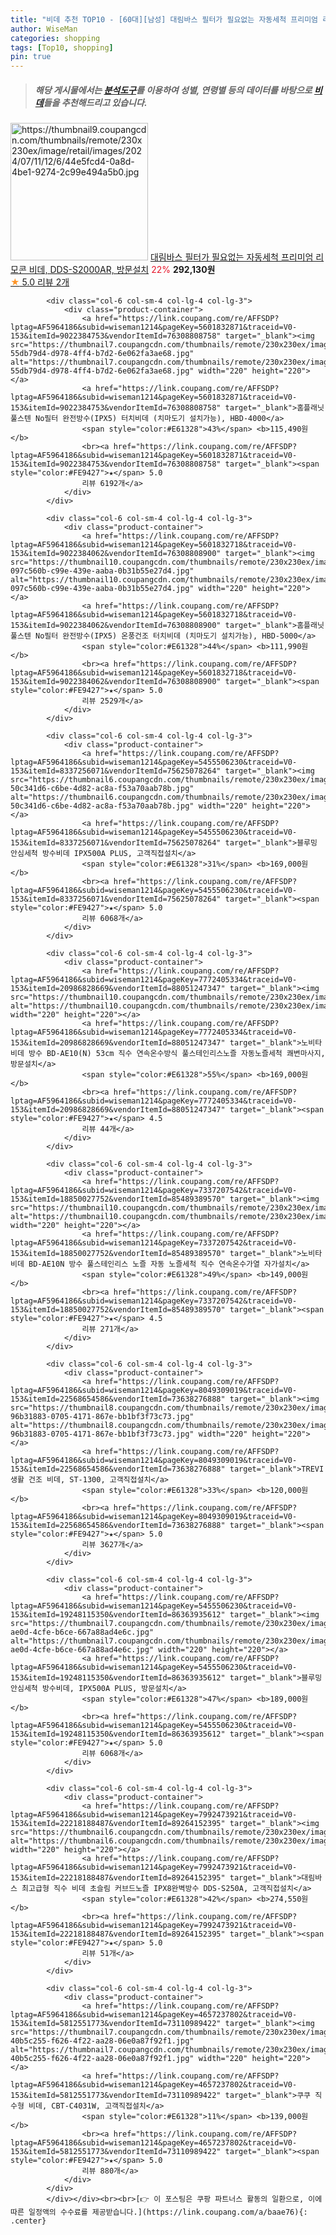 ```yaml
---
title: "비데 추천 TOP10 - [60대][남성] 대림바스 필터가 필요없는 자동세척 프리미엄 리모콘 비데, DDS-S2000AR, 방문설치"
author: WiseMan
categories: shopping
tags: [Top10, shopping]
pin: true
---
```


> ##### 해당 게시물에서는 [**분석도구**](https://itemscout.io/)를 이용하여 **성별**, **연령별** 등의 데이터를 바탕으로 [**비데**](https://link.coupang.com/a/baae76)들을 추천해드리고 있습니다.
<div class="container"><div class="row">
            <div class="col-6 col-sm-4 col-lg-4 col-lg-3">
                <div class="product-container">
                    <a href="https://link.coupang.com/re/AFFSDP?lptag=AF5964186&subid=wiseman1214&pageKey=8222454485&traceid=V0-153&itemId=23638353603&vendorItemId=90663797321" target="_blank"><img src="https://thumbnail9.coupangcdn.com/thumbnails/remote/230x230ex/image/retail/images/2024/07/11/12/6/44e5fcd4-0a8d-4be1-9274-2c99e494a5b0.jpg" alt="https://thumbnail9.coupangcdn.com/thumbnails/remote/230x230ex/image/retail/images/2024/07/11/12/6/44e5fcd4-0a8d-4be1-9274-2c99e494a5b0.jpg" width="220" height="220"></a>
                    <a href="https://link.coupang.com/re/AFFSDP?lptag=AF5964186&subid=wiseman1214&pageKey=8222454485&traceid=V0-153&itemId=23638353603&vendorItemId=90663797321" target="_blank">대림바스 필터가 필요없는 자동세척 프리미엄 리모콘 비데, DDS-S2000AR, 방문설치</a>
                    <span style="color:#E61328">22%</span> <b>292,130원</b>
                    <br><a href="https://link.coupang.com/re/AFFSDP?lptag=AF5964186&subid=wiseman1214&pageKey=8222454485&traceid=V0-153&itemId=23638353603&vendorItemId=90663797321" target="_blank"><span style="color:#FE9427">★</span> 5.0
                    리뷰 2개</a>
                </div>
            </div>
            
            <div class="col-6 col-sm-4 col-lg-4 col-lg-3">
                <div class="product-container">
                    <a href="https://link.coupang.com/re/AFFSDP?lptag=AF5964186&subid=wiseman1214&pageKey=5601832871&traceid=V0-153&itemId=9022384753&vendorItemId=76308808758" target="_blank"><img src="https://thumbnail7.coupangcdn.com/thumbnails/remote/230x230ex/image/retail/images/791032930629067-55db79d4-d978-4ff4-b7d2-6e062fa3ae68.jpg" alt="https://thumbnail7.coupangcdn.com/thumbnails/remote/230x230ex/image/retail/images/791032930629067-55db79d4-d978-4ff4-b7d2-6e062fa3ae68.jpg" width="220" height="220"></a>
                    <a href="https://link.coupang.com/re/AFFSDP?lptag=AF5964186&subid=wiseman1214&pageKey=5601832871&traceid=V0-153&itemId=9022384753&vendorItemId=76308808758" target="_blank">홈플래닛 풀스텐 No필터 완전방수(IPX5) 터치비데 (치마도기 설치가능), HBD-4000</a>
                    <span style="color:#E61328">43%</span> <b>115,490원</b>
                    <br><a href="https://link.coupang.com/re/AFFSDP?lptag=AF5964186&subid=wiseman1214&pageKey=5601832871&traceid=V0-153&itemId=9022384753&vendorItemId=76308808758" target="_blank"><span style="color:#FE9427">★</span> 5.0
                    리뷰 6192개</a>
                </div>
            </div>
            
            <div class="col-6 col-sm-4 col-lg-4 col-lg-3">
                <div class="product-container">
                    <a href="https://link.coupang.com/re/AFFSDP?lptag=AF5964186&subid=wiseman1214&pageKey=5601832718&traceid=V0-153&itemId=9022384062&vendorItemId=76308808900" target="_blank"><img src="https://thumbnail10.coupangcdn.com/thumbnails/remote/230x230ex/image/retail/images/789482530985146-097c560b-c99e-439e-aaba-0b31b55e27d4.jpg" alt="https://thumbnail10.coupangcdn.com/thumbnails/remote/230x230ex/image/retail/images/789482530985146-097c560b-c99e-439e-aaba-0b31b55e27d4.jpg" width="220" height="220"></a>
                    <a href="https://link.coupang.com/re/AFFSDP?lptag=AF5964186&subid=wiseman1214&pageKey=5601832718&traceid=V0-153&itemId=9022384062&vendorItemId=76308808900" target="_blank">홈플래닛 풀스텐 No필터 완전방수(IPX5) 온풍건조 터치비데 (치마도기 설치가능), HBD-5000</a>
                    <span style="color:#E61328">44%</span> <b>111,990원</b>
                    <br><a href="https://link.coupang.com/re/AFFSDP?lptag=AF5964186&subid=wiseman1214&pageKey=5601832718&traceid=V0-153&itemId=9022384062&vendorItemId=76308808900" target="_blank"><span style="color:#FE9427">★</span> 5.0
                    리뷰 2529개</a>
                </div>
            </div>
            
            <div class="col-6 col-sm-4 col-lg-4 col-lg-3">
                <div class="product-container">
                    <a href="https://link.coupang.com/re/AFFSDP?lptag=AF5964186&subid=wiseman1214&pageKey=5455506230&traceid=V0-153&itemId=8337256071&vendorItemId=75625078264" target="_blank"><img src="https://thumbnail6.coupangcdn.com/thumbnails/remote/230x230ex/image/retail/images/2434988293632069-50c341d6-c6be-4d82-ac8a-f53a70aab78b.jpg" alt="https://thumbnail6.coupangcdn.com/thumbnails/remote/230x230ex/image/retail/images/2434988293632069-50c341d6-c6be-4d82-ac8a-f53a70aab78b.jpg" width="220" height="220"></a>
                    <a href="https://link.coupang.com/re/AFFSDP?lptag=AF5964186&subid=wiseman1214&pageKey=5455506230&traceid=V0-153&itemId=8337256071&vendorItemId=75625078264" target="_blank">블루밍 안심세척 방수비데 IPX500A PLUS, 고객직접설치</a>
                    <span style="color:#E61328">31%</span> <b>169,000원</b>
                    <br><a href="https://link.coupang.com/re/AFFSDP?lptag=AF5964186&subid=wiseman1214&pageKey=5455506230&traceid=V0-153&itemId=8337256071&vendorItemId=75625078264" target="_blank"><span style="color:#FE9427">★</span> 5.0
                    리뷰 6068개</a>
                </div>
            </div>
            
            <div class="col-6 col-sm-4 col-lg-4 col-lg-3">
                <div class="product-container">
                    <a href="https://link.coupang.com/re/AFFSDP?lptag=AF5964186&subid=wiseman1214&pageKey=7772405334&traceid=V0-153&itemId=20986828669&vendorItemId=88051247347" target="_blank"><img src="https://thumbnail10.coupangcdn.com/thumbnails/remote/230x230ex/image/vendor_inventory/3183/6d5181d546a345e1027153b2a458143926a98055ad3db03f9a9ed226e8a1.jpg" alt="https://thumbnail10.coupangcdn.com/thumbnails/remote/230x230ex/image/vendor_inventory/3183/6d5181d546a345e1027153b2a458143926a98055ad3db03f9a9ed226e8a1.jpg" width="220" height="220"></a>
                    <a href="https://link.coupang.com/re/AFFSDP?lptag=AF5964186&subid=wiseman1214&pageKey=7772405334&traceid=V0-153&itemId=20986828669&vendorItemId=88051247347" target="_blank">노비타 비데 방수 BD-AE10(N) 53cm 직수 연속온수방식 풀스테인리스노즐 자동노즐세척 쾌변마사지, 방문설치</a>
                    <span style="color:#E61328">55%</span> <b>169,000원</b>
                    <br><a href="https://link.coupang.com/re/AFFSDP?lptag=AF5964186&subid=wiseman1214&pageKey=7772405334&traceid=V0-153&itemId=20986828669&vendorItemId=88051247347" target="_blank"><span style="color:#FE9427">★</span> 4.5
                    리뷰 44개</a>
                </div>
            </div>
            
            <div class="col-6 col-sm-4 col-lg-4 col-lg-3">
                <div class="product-container">
                    <a href="https://link.coupang.com/re/AFFSDP?lptag=AF5964186&subid=wiseman1214&pageKey=7337207542&traceid=V0-153&itemId=18850027752&vendorItemId=85489389570" target="_blank"><img src="https://thumbnail10.coupangcdn.com/thumbnails/remote/230x230ex/image/vendor_inventory/3183/6d5181d546a345e1027153b2a458143926a98055ad3db03f9a9ed226e8a1.jpg" alt="https://thumbnail10.coupangcdn.com/thumbnails/remote/230x230ex/image/vendor_inventory/3183/6d5181d546a345e1027153b2a458143926a98055ad3db03f9a9ed226e8a1.jpg" width="220" height="220"></a>
                    <a href="https://link.coupang.com/re/AFFSDP?lptag=AF5964186&subid=wiseman1214&pageKey=7337207542&traceid=V0-153&itemId=18850027752&vendorItemId=85489389570" target="_blank">노비타 비데 BD-AE10N 방수 풀스테인리스 노즐 자동 노즐세척 직수 연속온수가열 자가설치</a>
                    <span style="color:#E61328">49%</span> <b>149,000원</b>
                    <br><a href="https://link.coupang.com/re/AFFSDP?lptag=AF5964186&subid=wiseman1214&pageKey=7337207542&traceid=V0-153&itemId=18850027752&vendorItemId=85489389570" target="_blank"><span style="color:#FE9427">★</span> 4.5
                    리뷰 271개</a>
                </div>
            </div>
            
            <div class="col-6 col-sm-4 col-lg-4 col-lg-3">
                <div class="product-container">
                    <a href="https://link.coupang.com/re/AFFSDP?lptag=AF5964186&subid=wiseman1214&pageKey=8049309019&traceid=V0-153&itemId=22568654586&vendorItemId=73638276888" target="_blank"><img src="https://thumbnail8.coupangcdn.com/thumbnails/remote/230x230ex/image/retail/images/23069507334572-96b31883-0705-4171-867e-bb1bf3f73c73.jpg" alt="https://thumbnail8.coupangcdn.com/thumbnails/remote/230x230ex/image/retail/images/23069507334572-96b31883-0705-4171-867e-bb1bf3f73c73.jpg" width="220" height="220"></a>
                    <a href="https://link.coupang.com/re/AFFSDP?lptag=AF5964186&subid=wiseman1214&pageKey=8049309019&traceid=V0-153&itemId=22568654586&vendorItemId=73638276888" target="_blank">TREVI 생활 건조 비데, ST-1300, 고객직접설치</a>
                    <span style="color:#E61328">33%</span> <b>120,000원</b>
                    <br><a href="https://link.coupang.com/re/AFFSDP?lptag=AF5964186&subid=wiseman1214&pageKey=8049309019&traceid=V0-153&itemId=22568654586&vendorItemId=73638276888" target="_blank"><span style="color:#FE9427">★</span> 5.0
                    리뷰 3627개</a>
                </div>
            </div>
            
            <div class="col-6 col-sm-4 col-lg-4 col-lg-3">
                <div class="product-container">
                    <a href="https://link.coupang.com/re/AFFSDP?lptag=AF5964186&subid=wiseman1214&pageKey=5455506230&traceid=V0-153&itemId=19248115350&vendorItemId=86363935612" target="_blank"><img src="https://thumbnail7.coupangcdn.com/thumbnails/remote/230x230ex/image/retail/images/2023/06/23/16/7/2c7cb81f-ae0d-4cfe-b6ce-667a88ad4e6c.jpg" alt="https://thumbnail7.coupangcdn.com/thumbnails/remote/230x230ex/image/retail/images/2023/06/23/16/7/2c7cb81f-ae0d-4cfe-b6ce-667a88ad4e6c.jpg" width="220" height="220"></a>
                    <a href="https://link.coupang.com/re/AFFSDP?lptag=AF5964186&subid=wiseman1214&pageKey=5455506230&traceid=V0-153&itemId=19248115350&vendorItemId=86363935612" target="_blank">블루밍 안심세척 방수비데, IPX500A PLUS, 방문설치</a>
                    <span style="color:#E61328">47%</span> <b>189,000원</b>
                    <br><a href="https://link.coupang.com/re/AFFSDP?lptag=AF5964186&subid=wiseman1214&pageKey=5455506230&traceid=V0-153&itemId=19248115350&vendorItemId=86363935612" target="_blank"><span style="color:#FE9427">★</span> 5.0
                    리뷰 6068개</a>
                </div>
            </div>
            
            <div class="col-6 col-sm-4 col-lg-4 col-lg-3">
                <div class="product-container">
                    <a href="https://link.coupang.com/re/AFFSDP?lptag=AF5964186&subid=wiseman1214&pageKey=7992473921&traceid=V0-153&itemId=22218188487&vendorItemId=89264152395" target="_blank"><img src="https://thumbnail6.coupangcdn.com/thumbnails/remote/230x230ex/image/vendor_inventory/7eca/4d63fb7b5ab39124d729c2f36b4b732bc86d20ca801f65b7cb71b3d37fe7.jpg" alt="https://thumbnail6.coupangcdn.com/thumbnails/remote/230x230ex/image/vendor_inventory/7eca/4d63fb7b5ab39124d729c2f36b4b732bc86d20ca801f65b7cb71b3d37fe7.jpg" width="220" height="220"></a>
                    <a href="https://link.coupang.com/re/AFFSDP?lptag=AF5964186&subid=wiseman1214&pageKey=7992473921&traceid=V0-153&itemId=22218188487&vendorItemId=89264152395" target="_blank">대림바스 최고급형 직수 비데 초슬림 커브드노즐 IPX8완벽방수 DDS-S250A, 고객직접설치</a>
                    <span style="color:#E61328">42%</span> <b>274,550원</b>
                    <br><a href="https://link.coupang.com/re/AFFSDP?lptag=AF5964186&subid=wiseman1214&pageKey=7992473921&traceid=V0-153&itemId=22218188487&vendorItemId=89264152395" target="_blank"><span style="color:#FE9427">★</span> 5.0
                    리뷰 51개</a>
                </div>
            </div>
            
            <div class="col-6 col-sm-4 col-lg-4 col-lg-3">
                <div class="product-container">
                    <a href="https://link.coupang.com/re/AFFSDP?lptag=AF5964186&subid=wiseman1214&pageKey=4657237802&traceid=V0-153&itemId=5812551773&vendorItemId=73110989422" target="_blank"><img src="https://thumbnail7.coupangcdn.com/thumbnails/remote/230x230ex/image/retail/images/2957632502917480-40b5c255-f626-4f22-aa28-06e0a87f92f1.jpg" alt="https://thumbnail7.coupangcdn.com/thumbnails/remote/230x230ex/image/retail/images/2957632502917480-40b5c255-f626-4f22-aa28-06e0a87f92f1.jpg" width="220" height="220"></a>
                    <a href="https://link.coupang.com/re/AFFSDP?lptag=AF5964186&subid=wiseman1214&pageKey=4657237802&traceid=V0-153&itemId=5812551773&vendorItemId=73110989422" target="_blank">쿠쿠 직수형 비데, CBT-C4031W, 고객직접설치</a>
                    <span style="color:#E61328">11%</span> <b>139,000원</b>
                    <br><a href="https://link.coupang.com/re/AFFSDP?lptag=AF5964186&subid=wiseman1214&pageKey=4657237802&traceid=V0-153&itemId=5812551773&vendorItemId=73110989422" target="_blank"><span style="color:#FE9427">★</span> 5.0
                    리뷰 880개</a>
                </div>
            </div>
            </div></div><br><br>[👉 이 포스팅은 쿠팡 파트너스 활동의 일환으로, 이에 따른 일정액의 수수료를 제공받습니다.](https://link.coupang.com/a/baae76){: .center}